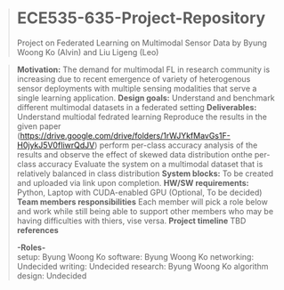 ># ECE535-635-Project-Repository
>Project on Federated Learning on Multimodal Sensor Data by Byung Woong Ko (Alvin) and Liu Ligeng (Leo)

>**Motivation:**
>  The demand for multimodal FL in research community is increasing due to recent emergence of variety of heterogenous sensor deployments with multiple sensing modalities that serve a single learning application. 
>**Design goals:**
>  Understand and benchmark different multimodal datasets in a federated setting
>**Deliverables:**
>  Understand multiodal fedrated learning
>  Reproduce the results in the given paper (https://drive.google.com/drive/folders/1rWJYkfMavGs1F-H0jykJ5V0fIiwrQdJV)
>  perform per-class accuracy analysis of the results and observe the effect of skewed data distribution onthe per-class accuracy
>  Evaluate the system on a multimodal dataset that is relatively balanced in class distribution
>**System blocks:**
>  To be created and uploaded via link upon completion.
>**HW/SW requirements:**
>  Python, Laptop with CUDA-enabled GPU (Optional, To be decided)
>**Team members responsibilities**
>  Each member will pick a role below and work while still being able to support other members who may be having difficulties with thiers, vise versa.
>**Project timeline**
>  TBD
>**references**
>
>**-Roles-**          
>setup:             Byung Woong Ko
>software:          Byung Woong Ko
>networking:        Undecided
>writing:           Undecided
>research:          Byung Woong Ko
>algorithm design:  Undecided
